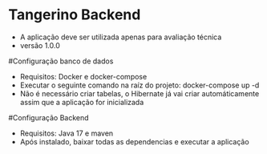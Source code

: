 # Tangerino Backend
- A aplicação deve ser utilizada apenas para avaliação técnica
- versão 1.0.0

#Configuração banco de dados
- Requisitos: Docker e docker-compose
- Executar o seguinte comando na raíz do projeto: docker-compose up -d
- Não é necessário criar tabelas, o Hibernate já vai criar automáticamente assim que a aplicação for inicializada

#Configuração Backend
- Requisitos: Java 17 e maven
- Após instalado, baixar todas as dependencias e executar a aplicação
